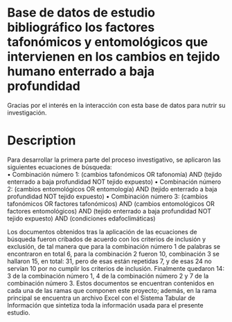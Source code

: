 # Base de datos de estudio bibliográfico los factores tafonómicos y  entomológicos que intervienen en los cambios  en tejido humano enterrado a baja profundidad

Gracias por el interés en la interacción con esta base de datos para nutrir su investigación.

# Description

Para desarrollar la primera parte del proceso investigativo, se aplicaron las siguientes ecuaciones de búsqueda:  
•	Combinación número 1: (cambios tafonómicos OR tafonomía) AND (tejido enterrado a baja profundidad NOT tejido expuesto) 
     •	Combinación número 2: (cambios entomológicos OR entomología) AND (tejido enterrado a baja profundidad NOT tejido expuesto)
•	Combinación número 3: (cambios tafonómicos OR factores tafonómicos) AND (cambios entomológicos OR factores entomológicos) AND (tejido enterrado a baja profundidad NOT tejido expuesto) AND (condiciones edafoclimáticas)

Los documentos obtenidos tras la aplicación de las ecuaciones de búsqueda fueron cribados de acuerdo con los criterios de inclusión y exclusión, de tal manera que para la combinación número 1 de palabras se encontraron en total 6, para la combinación 2 fueron 10, combinación 3 se hallaron 15, en total: 31, pero de esas están repetidas 7, y de esas 24 no servían 10 por no cumplir los criterios de inclusión. Finalmente quedaron 14: 3 de la combinación número 1, 4 de la combinación número 2 y 7 de la combinación número 3. Estos documentos se encuentran contenidos en cada una de las ramas que componen este proyecto; además, en la rama principal se encuentra un archivo Excel con el Sistema Tabular de Información que sintetiza toda la información usada para el presente estudio.
